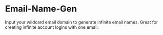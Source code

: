 # Email-Name-Gen
Input your wildcard email domain to generate infinite email names.
Great for creating infinite account logins with one email.
